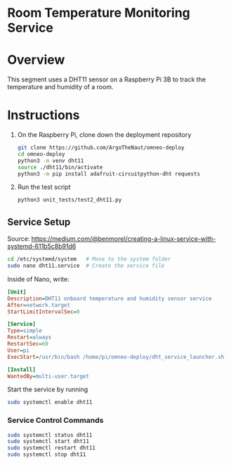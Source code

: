 # Room Temperature Monitoring Service

# Overview

This segment uses a DHT11 sensor on a Raspberry Pi 3B to track the temperature and humidity of a room.

# Instructions

1. On the Raspberry Pi, clone down the deployment repository
    ```sh
    git clone https://github.com/ArgoTheNaut/omneo-deploy
    cd omneo-deploy
    python3 -m venv dht11
    source ./dht11/bin/activate
    python3 -m pip install adafruit-circuitpython-dht requests
    ```
1. Run the test script
    ```sh
    python3 unit_tests/test2_dht11.py
    ```

## Service Setup
Source: https://medium.com/@benmorel/creating-a-linux-service-with-systemd-611b5c8b91d6

```sh
cd /etc/systemd/system   # Move to the system folder
sudo nano dht11.service  # Create the service file
```

Inside of Nano, write:
```ini
[Unit]
Description=DHT11 onboard temperature and humidity sensor service
After=network.target
StartLimitIntervalSec=0

[Service]
Type=simple
Restart=always
RestartSec=60
User=pi
ExecStart=/usr/bin/bash /home/pi/omneo-deploy/dht_service_launcher.sh

[Install]
WantedBy=multi-user.target
```

Start the service by running
```bash
sudo systemctl enable dht11
```

### Service Control Commands
```bash
sudo systemctl status dht11
sudo systemctl start dht11
sudo systemctl restart dht11
sudo systemctl stop dht11
```

